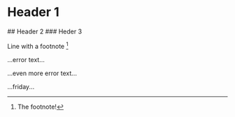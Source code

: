 # Header 1
## Header 2
### Heder 3

Line with a footnote [^1]
[^1]: The footnote!


...error text...

...even more error text...


...friday...
